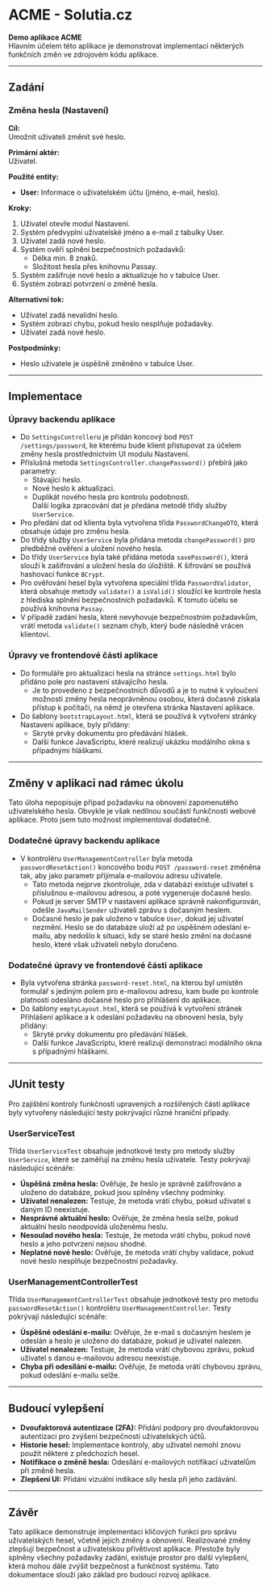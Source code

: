 # ACME - Solutia.cz
**Demo aplikace ACME**  
Hlavním účelem této aplikace je demonstrovat implementaci některých funkčních změn ve zdrojovém kódu aplikace.

---

## Zadání
### Změna hesla (Nastavení)
**Cíl:**  
Umožnit uživateli změnit své heslo.

**Primární aktér:**  
Uživatel.

**Použité entity:**
- **User:** Informace o uživatelském účtu (jméno, e-mail, heslo).

**Kroky:**
1. Uživatel otevře modul Nastavení.
2. Systém předvyplní uživatelské jméno a e-mail z tabulky User.
3. Uživatel zadá nové heslo.
4. Systém ověří splnění bezpečnostních požadavků:
    - Délka min. 8 znaků.
    - Složitost hesla přes knihovnu Passay.
5. Systém zašifruje nové heslo a aktualizuje ho v tabulce User.
6. Systém zobrazí potvrzení o změně hesla.

**Alternativní tok:**
- Uživatel zadá nevalidní heslo.
- Systém zobrazí chybu, pokud heslo nesplňuje požadavky.
- Uživatel zadá nové heslo.

**Postpodmínky:**
- Heslo uživatele je úspěšně změněno v tabulce User.

---

## Implementace
### Úpravy backendu aplikace
- Do `SettingsController`u je přidán koncový bod `POST /settings/password`, ke kterému bude klient přistupovat za účelem změny hesla prostřednictvím UI modulu Nastavení.
- Příslušná metoda `SettingsController.changePassword()` přebírá jako parametry:
    - Stávající heslo.
    - Nové heslo k aktualizaci.
    - Duplikát nového hesla pro kontrolu podobnosti.  
      Další logika zpracování dat je předána metodě třídy služby `UserService`.
- Pro předání dat od klienta byla vytvořena třída `PasswordChangeDTO`, která obsahuje údaje pro změnu hesla.
- Do třídy služby `UserService` byla přidána metoda `changePassword()` pro předběžné ověření a uložení nového hesla.
- Do třídy `UserService` byla také přidána metoda `savePassword()`, která slouží k zašifrování a uložení hesla do úložiště. K šifrování se používá hashovací funkce `BCrypt`.
- Pro ověřování hesel byla vytvořena speciální třída `PasswordValidator`, která obsahuje metody `validate()` a `isValid()` sloužící ke kontrole hesla z hlediska splnění bezpečnostních požadavků. K tomuto účelu se používá knihovna `Passay`.
- V případě zadání hesla, které nevyhovuje bezpečnostním požadavkům, vrátí metoda `validate()` seznam chyb, který bude následně vrácen klientovi.

### Úpravy ve frontendové části aplikace
- Do formuláře pro aktualizaci hesla na stránce `settings.html` bylo přidáno pole pro nastavení stávajícího hesla.
    - Je to provedeno z bezpečnostních důvodů a je to nutné k vyloučení možnosti změny hesla neoprávněnou osobou, která dočasně získala přístup k počítači, na němž je otevřena stránka Nastavení aplikace.
- Do šablony `bootstrapLayout.html`, která se používá k vytvoření stránky Nastavení aplikace, byly přidány:
    - Skryté prvky dokumentu pro předávání hlášek.
    - Další funkce JavaScriptu, které realizují ukázku modálního okna s případnými hláškami.

---

## Změny v aplikaci nad rámec úkolu
Tato úloha nepopisuje případ požadavku na obnovení zapomenutého uživatelského hesla. Obvykle je však nedílnou součástí funkčnosti webové aplikace. Proto jsem tuto možnost implementoval dodatečně.

### Dodatečné úpravy backendu aplikace
- V kontroléru `UserManagementController` byla metoda `passwordResetAction()` koncového bodu `POST /password-reset` změněna tak, aby jako parametr přijímala e-mailovou adresu uživatele.
    - Tato metoda nejprve zkontroluje, zda v databázi existuje uživatel s příslušnou e-mailovou adresou, a poté vygeneruje dočasné heslo.
    - Pokud je server SMTP v nastavení aplikace správně nakonfigurován, odešle `JavaMailSender` uživateli zprávu s dočasným heslem.
    - Dočasné heslo je pak uloženo v tabulce `User`, dokud jej uživatel nezmění. Heslo se do databáze uloží až po úspěšném odeslání e-mailu, aby nedošlo k situaci, kdy se staré heslo změní na dočasné heslo, které však uživateli nebylo doručeno.

### Dodatečné úpravy ve frontendové části aplikace
- Byla vytvořena stránka `password-reset.html`, na kterou byl umístěn formulář s jediným polem pro e-mailovou adresu, kam bude po kontrole platnosti odesláno dočasné heslo pro přihlášení do aplikace.
- Do šablony `emptyLayout.html`, která se používá k vytvoření stránek Přihlášení aplikace a k odeslání požadavku na obnovení hesla, byly přidány:
    - Skryté prvky dokumentu pro předávání hlášek.
    - Další funkce JavaScriptu, které realizují demonstraci modálního okna s případnými hláškami.

---

## JUnit testy

Pro zajištění kontroly funkčnosti upravených a rozšířených částí aplikace byly vytvořeny následující testy pokrývající různé hraniční případy.

### UserServiceTest
Třída `UserServiceTest` obsahuje jednotkové testy pro metody služby `UserService`, které se zaměřují na změnu hesla uživatele. Testy pokrývají následující scénáře:
- **Úspěšná změna hesla:** Ověřuje, že heslo je správně zašifrováno a uloženo do databáze, pokud jsou splněny všechny podmínky.
- **Uživatel nenalezen:** Testuje, že metoda vrátí chybu, pokud uživatel s daným ID neexistuje.
- **Nesprávné aktuální heslo:** Ověřuje, že změna hesla selže, pokud aktuální heslo neodpovídá uloženému heslu.
- **Nesoulad nového hesla:** Testuje, že metoda vrátí chybu, pokud nové heslo a jeho potvrzení nejsou shodné.
- **Neplatné nové heslo:** Ověřuje, že metoda vrátí chyby validace, pokud nové heslo nesplňuje bezpečnostní požadavky.

### UserManagementControllerTest
Třída `UserManagementControllerTest` obsahuje jednotkové testy pro metodu `passwordResetAction()` kontroléru `UserManagementController`. Testy pokrývají následující scénáře:
- **Úspěšné odeslání e-mailu:** Ověřuje, že e-mail s dočasným heslem je odeslán a heslo je uloženo do databáze, pokud je uživatel nalezen.
- **Uživatel nenalezen:** Testuje, že metoda vrátí chybovou zprávu, pokud uživatel s danou e-mailovou adresou neexistuje.
- **Chyba při odesílání e-mailu:** Ověřuje, že metoda vrátí chybovou zprávu, pokud odeslání e-mailu selže.

---

## Budoucí vylepšení
- **Dvoufaktorová autentizace (2FA):** Přidání podpory pro dvoufaktorovou autentizaci pro zvýšení bezpečnosti uživatelských účtů.
- **Historie hesel:** Implementace kontroly, aby uživatel nemohl znovu použít některé z předchozích hesel.
- **Notifikace o změně hesla:** Odesílání e-mailových notifikací uživatelům při změně hesla.
- **Zlepšení UI:** Přidání vizuální indikace síly hesla při jeho zadávání.

---

## Závěr
Tato aplikace demonstruje implementaci klíčových funkcí pro správu uživatelských hesel, včetně jejich změny a obnovení. Realizované změny zlepšují bezpečnost a uživatelskou přívětivost aplikace. Přestože byly splněny všechny požadavky zadání, existuje prostor pro další vylepšení, která mohou dále zvýšit bezpečnost a funkčnost systému. Tato dokumentace slouží jako základ pro budoucí rozvoj aplikace.